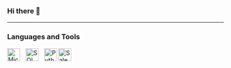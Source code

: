 ### Hi there 👋
---
### Languages and Tools

<img align="left" alt="Microsoft Excel" width="30px" style="padding-right:10px;" src="https://upload.wikimedia.org/wikipedia/commons/3/34/Microsoft_Office_Excel_%282019%E2%80%93present%29.svg">
<img align="left" alt="SQL" width="30px" style="padding-right:10px;" src="https://www.svgrepo.com/show/331760/sql-database-generic.svg">
<img align="left" alt="Python" width="30px" style="padding-right:0px;" src="https://cdn.jsdelivr.net/gh/devicons/devicon/icons/python/python-original.svg" />
<img align="left" alt="Salesforce" width="30px" style="padding-right:0px;" src="https://upload.wikimedia.org/wikipedia/commons/f/f9/Salesforce.com_logo.svg" />
<!--
**crackalackinn/crackalackinn** is a ✨ _special_ ✨ repository because its `README.md` (this file) appears on your GitHub profile.

Here are some ideas to get you started:

- 🔭 I’m currently working on ...
- 🌱 I’m currently learning ...
- 👯 I’m looking to collaborate on ...
- 🤔 I’m looking for help with ...
- 💬 Ask me about ...
- 📫 How to reach me: ...
- 😄 Pronouns: ...
- ⚡ Fun fact: ...
-->
